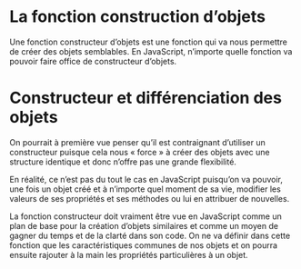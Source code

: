 # La fonction construction d’objets
Une fonction constructeur d’objets est une 
fonction qui va nous permettre de créer des 
objets semblables. En JavaScript, n’importe 
quelle fonction va pouvoir faire office de 
constructeur d’objets.

# Constructeur et différenciation des objets
On pourrait à première vue penser qu’il est contraignant d’utiliser un constructeur 
puisque cela nous « force » à créer des objets avec une structure identique et donc 
n’offre pas une grande flexibilité.

En réalité, ce n’est pas du tout le cas en JavaScript puisqu’on va pouvoir, 
une fois un objet créé et à n’importe quel moment de sa vie, modifier les valeurs 
de ses propriétés et ses méthodes ou lui en attribuer de nouvelles.

La fonction constructeur doit vraiment être vue en JavaScript comme un plan de base 
pour la création d’objets similaires et comme un moyen de gagner du temps et de la 
clarté dans son code. On ne va définir dans cette fonction que les caractéristiques 
communes de nos objets et on pourra ensuite rajouter à la main les propriétés 
particulières à un objet.
